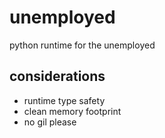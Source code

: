 # unemployed

python runtime for the unemployed

## considerations
- runtime type safety
- clean memory footprint
- no gil please
